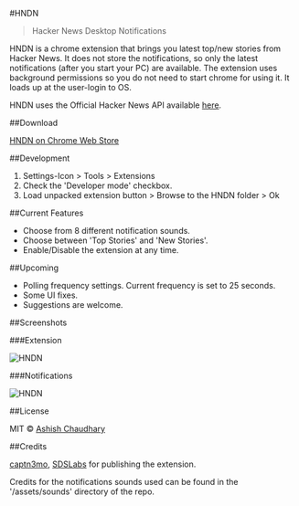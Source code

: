 ﻿#HNDN

>Hacker News Desktop Notifications

HNDN is a chrome extension that brings you latest top/new stories from Hacker News. It does not store the notifications, so only the latest notifications (after you start your PC) are available. The extension uses background permissions so you do not need to start chrome for using it. It loads up at the user-login to OS.

HNDN uses the Official Hacker News API available [here](https://github.com/HackerNews/API).

##Download

[HNDN on Chrome Web Store](https://chrome.google.com/webstore/detail/hndn/hkfhkpdkpjnbijpgfndjdghboghcplnc)

##Development

1. Settings-Icon > Tools > Extensions
2. Check the 'Developer mode' checkbox.
3. Load unpacked extension button > Browse to the HNDN folder > Ok

##Current Features

* Choose from 8 different notification sounds.
* Choose between 'Top Stories' and 'New Stories'.
* Enable/Disable the extension at any time.

##Upcoming

* Polling frequency settings. Current frequency is set to 25 seconds.
* Some UI fixes.
* Suggestions are welcome.

##Screenshots

###Extension

![HNDN](http://i.imgur.com/EI21WhN.png)

###Notifications

![HNDN](http://i.imgur.com/l5u9Nt8.png)

##License

MIT © [Ashish Chaudhary](https://github.com/yankee101)

##Credits

[captn3mo](https://github.com/captn3m0), [SDSLabs](https://github.com/sdslabs) for publishing the extension.

Credits for the notifications sounds used can be found in the '/assets/sounds' directory of the repo.
